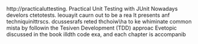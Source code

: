 
http://practicaluttesting.
Practical Unit Testing with JUnit 
Nowadays develors ctetotests. leouayit  caurn out to be a rea
It presents anf techniquinittrscs. dcussesrafs reted thchoiw\ha to ke whiminate common mista by followin the Tesiven Development (TDD) approac Evetopic discussed in the book  illdth code exa, and each chapter is accompanib














